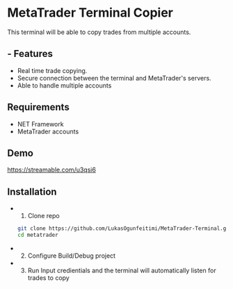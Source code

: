 # MetaTrader Terminal Copier

This terminal will be able to copy trades from multiple accounts.

## - Features
-  Real time trade copying.
-  Secure connection between the terminal and MetaTrader's servers.
-  Able to handle multiple accounts

## Requirements
-  NET Framework
-  MetaTrader accounts

## Demo

https://streamable.com/u3qsi6

## Installation
-  1. Clone repo
    ```bash
    git clone https://github.com/LukasOgunfeitimi/MetaTrader-Terminal.git
    cd metatrader
    ```
- 2. Configure
       Build/Debug project
- 3. Run
       Input credientials and the terminal will automatically listen for trades to copy


